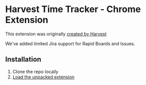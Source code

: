 Harvest Time Tracker - Chrome Extension
=======================================

This extension was originally [created by Harvest](http://www.getharvest.com/blog/2012/11/use-trello-track-time-with-the-harvest-chrome-extension/)

We've added limited Jira support for Rapid Boards and Issues.

Installation
------------

1. Clone the repo locally
2. [Load the unpacked extension](http://developer.chrome.com/extensions/getstarted.html#unpacked)